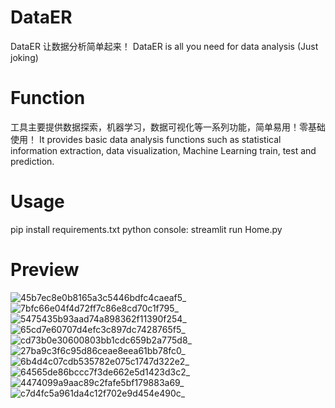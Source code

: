 # DataER
DataER 让数据分析简单起来！
DataER is all you need for data analysis (Just joking)

# Function
工具主要提供数据探索，机器学习，数据可视化等一系列功能，简单易用！零基础使用！
It provides basic data analysis functions such as statistical information extraction, data visualization, Machine Learning train, test and prediction.

# Usage
pip install requirements.txt
python console: streamlit run Home.py


# Preview
![45b7ec8e0b8165a3c5446bdfc4caeaf5_](https://github.com/ChinaFakeOrange/DataER/assets/77980690/20df90fa-9de3-4b0c-ad0f-756725f00dde)
![7bfc66e04f4d72ff7c86e8cd70c1f795_](https://github.com/ChinaFakeOrange/DataER/assets/77980690/4900d27b-33ed-47a3-bb3a-227d16fd751b)
![5475435b93aad74a898362f11390f254_](https://github.com/ChinaFakeOrange/DataER/assets/77980690/6b046c03-dd7b-43a1-b7df-7c6d4b8e97af)
![65cd7e60707d4efc3c897dc7428765f5_](https://github.com/ChinaFakeOrange/DataER/assets/77980690/e884eefb-ab9f-4a5e-ac34-92fb9aedfaa7)
![cd73b0e30600803bb1cdc659b2a775d8_](https://github.com/ChinaFakeOrange/DataER/assets/77980690/838ca768-a689-4323-a910-f94741b6c812)
![27ba9c3f6c95d86ceae8eea61bb78fc0_](https://github.com/ChinaFakeOrange/DataER/assets/77980690/6026c9c7-08ac-477f-9166-bc9b4caf5495)
![6b4d4c07cdb535782e075c1747d322e2_](https://github.com/ChinaFakeOrange/DataER/assets/77980690/24351956-9d32-4e67-82cc-2891e6091934)
![64565de86bccc7f3de662e5d1423d3c2_](https://github.com/ChinaFakeOrange/DataER/assets/77980690/2b4a36cc-a1b3-4f99-aa05-3bc0c870deab)
![4474099a9aac89c2fafe5bf179883a69_](https://github.com/ChinaFakeOrange/DataER/assets/77980690/87543340-72d8-445a-bd9f-ae1b341eca7c)
![c7d4fc5a961da4c12f702e9d454e490c_](https://github.com/ChinaFakeOrange/DataER/assets/77980690/cc51b7e7-f7a7-46f9-96d2-a4972443107e)

